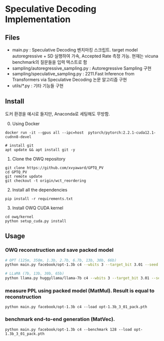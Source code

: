 # Speculative Decoding Implementation

## Files
* main.py : Speculative Decoding 벤치마킹 스크립트. target model autoregressive + SD 실행하여 가속, Accepted Rate 측정 가능. 현재는 vicuna benchmark의 질문들을 입력 텍스트로 함
* sampling/autoregressive_sampling.py : Autoregressive Sampling 구현
* sampling/speculative_sampling.py : 2211.Fast Inference from Transformers via Speculative Decoding 논문 알고리즘 구현
* utils/*.py : 기타 기능들 구현

## Install
도커 환경을 예시로 들지만, Anaconda로 세팅해도 무방함.

0. Using Docker
```
docker run -it --gpus all --ipc=host  pytorch/pytorch:2.2.1-cuda12.1-cudnn8-devel

# install git
apt update && apt install git -y
```

1. Clone the OWQ repository
```
git clone https://github.com/xvyaward/GPTQ_PV
cd GPTQ_PV
git remote update
git checkout -t origin/wct_reordering
```
2. Install all the dependencies

```
pip install -r requirements.txt
```
3. Install OWQ CUDA kernel
```
cd owq/kernel
python setup_cuda.py install
```
<!-- * `torch`: tested on v2.0.0+cu117
* `transformers`: tested on v4.29.2
* `datasets`: tested on v2.12.0 -->

<!-- Experiments were conducted on a single NVIDIA A100 GPU with 80GB memory. We also confirmed that reconstruction using OWQ works on RTX 3090 GPU (24GB memory) for <= 30B models.

We have tested 3-bit CUDA kernel on the NVIDIA A100 GPU and A6000 GPU. -->

## Usage

### OWQ reconstruction and save packed model
```bash
# OPT (125m, 350m, 1.3b, 2.7b, 6.7b, 13b, 30b, 66b)
python main.py facebook/opt-1.3b c4 --wbits 3 --target_bit 3.01 --seed 42 --packing --save opt-1.3b_3_01.pth

# LLaMA (7b, 13b, 30b, 65b)
python llama.py huggyllama/llama-7b c4 --wbits 3 --target_bit 3.01 --seed 42 --packing --save llama-7b_3_01.pth
```
### measure PPL using packed model (MatMul). Result is equal to reconstruction
```
python main.py facebook/opt-1.3b c4 --load opt-1.3b_3_01_pack.pth
```
### benchmark end-to-end generation (MatVec).
```
python main.py facebook/opt-1.3b c4 --benchmark 128 --load opt-1.3b_3_01_pack.pth
```